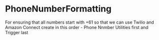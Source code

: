# PhoneNumberFormatting
For ensuring that all numbers start with +61 so that we can use Twilio and Amazon Connect
create in this order - Phone Nnmber Utilities first and Trigger last

